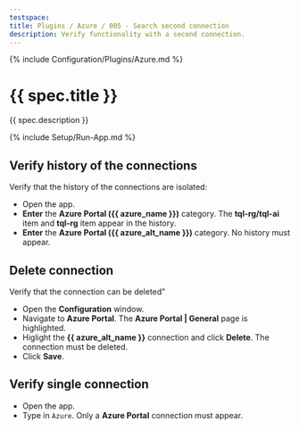 ```yaml
---
testspace:
title: Plugins / Azure / 005 - Search second connection
description: Verify functionality with a second connection.
---
```


{% include Configuration/Plugins/Azure.md %}

# {{ spec.title }}

{{ spec.description }}

{% include Setup/Run-App.md %}

## Verify history of the connections

Verify that the history of the connections are isolated:

- Open the app.
- **Enter** the **Azure Portal ({{ azure_name }})** category. The
  **tql-rg/tql-ai** item and **tql-rg** item appear in the history.
- **Enter** the **Azure Portal ({{ azure_alt_name }})** category. No history
  must appear.

## Delete connection

Verify that the connection can be deleted"

- Open the **Configuration** window.
- Navigate to **Azure Portal**. The **Azure Portal | General** page is
  highlighted.
- Higlight the **{{ azure_alt_name }}** connection and click **Delete**. The
  connection must be deleted.
- Click **Save**.

## Verify single connection

- Open the app.
- Type in `Azure`. Only a **Azure Portal** connection must appear.
